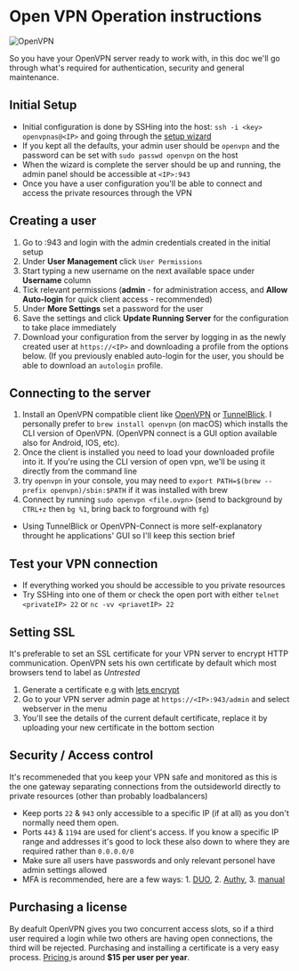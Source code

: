 # Open VPN Operation instructions
![OpenVPN](https://pngimage.net/wp-content/uploads/2018/06/openvpn-png-8.png)


So you have your OpenVPN server ready to work with, in this doc we'll go through what's required for authentication, security and general maintenance.

## Initial Setup
* Initial configuration is done by SSHing into the host: `ssh -i <key> openvpnas@<IP>` and going through the [setup wizard]("https://openvpn.net/vpn-server-resources/amazon-web-services-ec2-tiered-appliance-quick-start-guide/")
* If you kept all the defaults, your admin user should be `openvpn` and the password can be set with `sudo passwd openvpn` on the host
* When the wizard is complete the server should be up and running, the admin panel should be accessible at `<IP>:943`
* Once you have a user configuration you'll be able to connect and access the private resources through the VPN


## Creating a user
1. Go to <IP>:943 and login with the admin credentials created in the initial setup
1. Under **User Management** click `User Permissions`
1. Start typing a new username on the next available space under **Username** column
1. Tick relevant permissions (**admin** - for administration access, and **Allow Auto-login** for quick client access - recommended)
1. Under **More Settings** set a password for the user
1. Save the settings and click **Update Running Server** for the configuration to take place immediately
1. Download your configuration from the server by logging in as the newly created user at `https://<IP>` and downloading a profile from the options below. (If you previously enabled auto-login for the user, you should be able to download an `autologin` profile.


## Connecting to the server
1. Install an OpenVPN compatible client like [OpenVPN]("https://openvpn.net/community-downloads/") or [TunnelBlick]("https://tunnelblick.net/").
   I personally prefer to `brew install openvpn` (on macOS) which installs the CLI version of OpenVPN. (OpenVPN connect is a GUI option available also for Android, IOS, etc).
1. Once the client is installed you need to load your downloaded profile into it. If you're using the CLI version of open vpn, we'll be using it directly from the command line
1. try `openvpn` in your console, you may need to `export PATH=$(brew --prefix openvpn)/sbin:$PATH` if it was installed with brew
1. Connect by running `sudo openvpn <file.ovpn>` (send to background by `CTRL+z` then `bg %1`, bring back to forground with `fg`)
* Using TunnelBlick or OpenVPN-Connect is more self-explanatory throught he applications' GUI so I'll keep this section brief


## Test your VPN connection
* If everything worked you should be accessible to you private resources
* Try SSHing into one of them or check the open port with either `telnet <privateIP> 22` or `nc -vv <priavetIP> 22`


## Setting SSL
It's preferable to set an SSL certificate for your VPN server to encrypt HTTP communication.
OpenVPN sets his own certificate by default which most browsers tend to label as *Untrested*
1. Generate a certificate e.g with [lets encrypt]("https://letsencrypt.org/")
1. Go to your VPN server admin page at `https://<IP>:943/admin` and select webserver in the menu
1. You'll see the details of the current default certificate, replace it by uploading your new certificate in the bottom section

## Security / Access control
It's recommeneded that you keep your VPN safe and monitored as this is the one gateway separating connections from the outsideworld directly to private resources (other than probably loadbalancers)
* Keep ports `22` & `943` only accessible to a specific IP (if at all) as you don't normally need them open.
* Ports `443` & `1194` are used for client's access. If you know a specific IP range and addresses it's good to lock these also down to where they are required rather than `0.0.0.0/0`
* Make sure all users have passwords and only relevant personel have admin settings allowed
* MFA is recommended, here are a few ways: 1. [DUO]("https://duo.com/docs/openvpn"), 2. [Authy]("https://www.authy.com/integrations/openvpn/"), 3. [manual]("https://medium.com/we-have-all-been-there/using-google-authenticator-mfa-with-openvpn-on-ubuntu-16-04-774e4acc2852")


## Purchasing a license
By deafult OpenVPN gives you two concurrent access slots, so if a third user required a login while two others are having open connections, the third will be rejected.
Purchasing and installing a certificate is a very easy process. [ Pricing ]("https://openvpn.net/pricing/") is around **$15 per user per year**.


